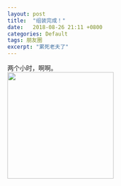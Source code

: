 ```yaml
---
layout: post
title:  "组装完成！"
date:   2018-08-26 21:11 +0800
categories: Default
tags: 朋友圈
excerpt: "累死老夫了"
---
```


两个小时，啊啊。  
<img src="https://s2.ax1x.com/2019/08/27/m4ACX6.jpg" width="240" />